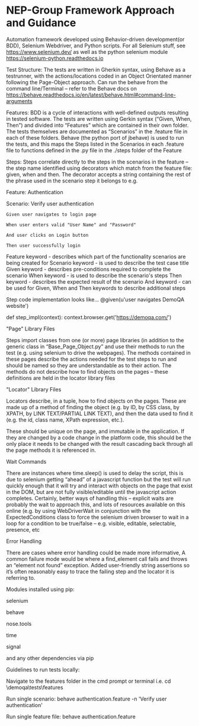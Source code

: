 # NEP-Group Framework Approach and Guidance
Automation framework developed using Behavior-driven development(or BDD), Selenium Webdriver, and Python scripts. For all Selenium stuff, see https://www.selenium.dev/ as well as the python selenium module https://selenium-python.readthedocs.io

Test Structure:
The tests are written in Gherkin syntax, using Behave as a testrunner, with the actions/locations coded in an Object Orientated manner following the Page-Object approach. Can run the behave from the command line/Terminal – refer to the Behave docs on https://behave.readthedocs.io/en/latest/behave.html#command-line-arguments

Features:
BDD is a cycle of interactions with well-defined outputs resulting in tested software. The tests are written using Gerkin syntax (“Given, When, Then”) and divided into “Features” which are contained in their own folder. The tests themselves are documented as “Scenarios” in the .feature file in each of these folders. Behave (the python port of jbehave) is used to run the tests, and this maps the Steps listed in the Scenarios in each .feature file to functions defined in the .py file in the ./steps folder of the Feature

Steps:
Steps correlate directly to the steps in the scenarios in the feature – the step name identified using decorators which match from the feature file: given, when and then. The decorator accepts a string containing the rest of the phrase used in the scenario step it belongs to e.g.

Feature: Authentication 

Scenario: Verify user authentication

    Given user navigates to login page
    
    When user enters valid "User Name" and "Password"
    
    And user clicks on Login button
    
    Then user successfully login

Feature keyword - describes which part of the functionality scenarios are being created for
Scenario keyword - is used to describe the test case title
Given keyword - describes pre-conditions required to complete the scenario
When keyword - is used to describe the scenario's steps
Then keyword - describes the expected result of the scenario
And keyword - can be used for Given, When and Then keywords to describe additional steps

Step code implementation looks like...
@given(u'user navigates DemoQA website')

def step_impl(context):
context.browser.get('https://demoqa.com/')

"Page" Library Files

Steps import classes from one (or more) page libraries (in addition to the generic class in “Base_Page_Object.py” and use their methods to run the test (e.g. using selenium to drive the webpages). The methods contained in these pages describe the actions needed for the test steps to run and should be named so they are understandable as to their action. The methods do not describe how to find objects on the pages – these definitions are held in the locator library files

"Locator" Library Files

Locators describe, in a tuple, how to find objects on the pages. These are made up of a method of finding the object (e.g. by ID, by CSS class, by XPATH, by LINK TEXT/PARTIAL LINK TEXT), and then the data used to find it (e.g. the id, class name, XPath expression, etc.).

These should be unique on the page, and immutable in the application. If they are changed by a code change in the platform code, this should be the only place it needs to be changed with the result cascading back through all the page methods it is referenced in.

Wait Commands

There are instances where time.sleep() is used to delay the script, this is due to selenium getting “ahead” of a javascript function but the test will run quickly enough that it will try and interact with objects on the page that exist in the DOM, but are not fully visible/editable until the javascript action completes.
Certainly, better ways of handling this – explicit waits are probably the wait to approach this, and lots of resources available on this online (e.g. by using WebDriverWait in conjunction with the ExpectedConditions class to force the selenium driven browser to wait in a loop for a condition to be true/false – e.g. visible, editable, selectable, presence, etc

Error Handling

There are cases where error handling could be made more informative, A common failure mode would be where a find_element call fails and throws an “element not found” exception. Added user-friendly string assertions so it’s often reasonably easy to trace the failing step and the locator it is referring to.

Modules installed using pip:

selenium

behave

nose.tools

time

signal

and any other dependencies via pip

Guidelines to run tests locally:

Navigate to the features folder in the cmd prompt or terminal i.e. cd <localpath>\demoqa\tests\features

Run single scenario: behave authentication.feature -n 'Verify user authentication'

Run single feature file: behave authentication.feature
